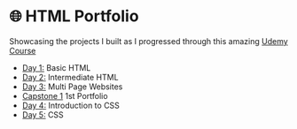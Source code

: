 # 🌐 HTML Portfolio
Showcasing the projects I built as I progressed through this amazing [Udemy Course](https://www.udemy.com/course/the-complete-web-development-bootcamp/)
- [Day 1:](https://github.com/chaitanyakrishnakumar/web-kitchen/tree/main/Day1) Basic HTML
- [Day 2:](https://github.com/chaitanyakrishnakumar/web-kitchen/tree/main/Day2) Intermediate HTML
- [Day 3:](https://github.com/chaitanyakrishnakumar/web-kitchen/tree/main/Day3) Multi Page Websites
- [Capstone 1](https://chaitanyakrishnakumar.github.io/web-kitchen/Capstone-1/index.html) 1st Portfolio
- [Day 4:](https://github.com/chaitanyakrishnakumar/web-kitchen/tree/main/Day4) Introduction to CSS
- [Day 5:](https://github.com/chaitanyakrishnakumar/web-kitchen/tree/main/Day5) CSS
